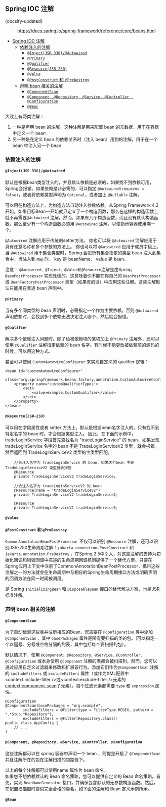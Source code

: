 ## Spring IOC 注解
 {docsify-updated}
> https://docs.spring.io/spring-framework/reference/core/beans.html

- [Spring IOC 注解](#spring-ioc-注解)
	- [依赖注入的注解](#依赖注入的注解)
		- [`@Inject(JSR 330)/@Autowired`](#injectjsr-330autowired)
		- [`@Primary`](#primary)
		- [`@Qualifier`](#qualifier)
		- [`@Resource(JSR-250)`](#resourcejsr-250)
		- [`@Value`](#value)
		- [`@PostConstruct` 和 `@PreDestroy`](#postconstruct-和-predestroy)
	- [声明 bean 相关的注解](#声明-bean-相关的注解)
		- [`@ComponentScan`](#componentscan)
		- [`@Component, @Repository, @Service, @Controller, @Configuration`](#component-repository-service-controller-configuration)
		- [`@Bean`](#bean)


大致上有两类注解：
1. 一种是声明 bean 的注解，这种注解是用来配置 bean 的元数据，用于在容器中定义一个 bean
2. 另一种是在定义 bean 的依赖关系时（注入 bean）用到的注解，用于在一个 bean 中注入另一个 bean

### 依赖注入的注解

#### `@Inject(JSR 330)/@Autowired`
默认是根据bean类型注入的，并且默认依赖是必须的，如果找不到依赖可用，Spring会报错。如果依赖是非必需的，可以指定 `@Autowired(required = false)`，或者将依赖类型声明为 `Optional`，或者加上 `@Nullable` 注解。

可以用在构造方法上，为构造方法自动注入参数依赖。从Spring Framework 4.3开始，如果目标Bean一开始就只定义了一个构造函数，那么在这样的构造函数上就不再需要`@Autowired` 注解。然而，如果有几个构造函数，而且没有默认构造函数，那么至少有一个构造函数必须用 `@Autowired` 注解，以便指示容器使用哪一个。

`@Autowired` 注解应用于传统的setter方法。
你也可以将 `@Autowired` 注解应用于具有任意名称和多个参数的方法上。
你也可以将 `@Autowired` 应用于成员字段上。
当 `@Autowired` 用于集合类型时，Spring 会把所有集合指定的类型 bean 注入到集合中，当注入到 `Map` 时， key 是 beanName， value 是 bean。

注意：
`@Autowired、@Inject、@Value和@Resource`注解是由Spring `BeanPostProcessor` 实现处理的。这意味着你不能在你自己的 `BeanPostProcessor` 或 `BeanFactoryPostProcessor` 类型（如果有的话）中应用这些注解。这些注解默认只能用在普通 bean 声明中。


#### `@Primary` 
当有多个同类型的 bean 声明时，必需指定一个作为主要依赖，否则 `@Autowired` 声明依赖时，会找到多个依赖无法决定注入哪个，然后就会报错。

#### `@Qualifier`
解决多个依赖注入问题时，除了给被依赖项的某项加上 `@Primary` 注解外，还可以使用 `@Qualifier` 注解指定依赖的 bean 名字。有时候不能更改被依赖项的源码的时候，可以用这种方式。

甚至可以使用 `CustomAutowireConfigurer` 来实现自定义的 qualifier 逻辑：
```
<bean id="customAutowireConfigurer"
		class="org.springframework.beans.factory.annotation.CustomAutowireConfigurer">
	<property name="customQualifierTypes">
		<set>
			<value>example.CustomQualifier</value>
		</set>
	</property>
</bean>
```

#### `@Resource(JSR-250)`
可以用在字段属性或者 setter 方法上，默认是根据bean名字注入的，只有找不到特定名字的 bean 时，才会根据类型注入。
因此，在下面的示例中， tradeLoginService 字段首先查找名为 "tradeLoginService" 的 bean，如果发现 tradeLoginService 名字的 bean 不是 TradeLoginServiceV2 类型，就会报错。
然后返回到 TradeLoginServiceV2 类型的主类型匹配。
```
	//会注入名字为 tradeLoginService 的 bean，如果这个bean 不是 TradeLoginServiceV2 类型就会报错
    @Resource
    private TradeLoginServiceV2 tradeLoginService;

	//会注入名字为 tradeLoginServiceV2 的 bean
	@Resource(name = "tradeLoginServiceV2")
    private TradeLoginServiceV2 tradeLoginService2;

	@Resource
	private TradeLoginServiceV2 tradeLoginService3;

```

#### `@Value`

#### `@PostConstruct` 和 `@PreDestroy`
`CommonAnnotationBeanPostProcessor` 不仅可以识别 `@Resource` 注解，还可以识别JSR-250生命周期注解：`jakarta.annotation.PostConstruct` 和 `jakarta.annotation.PreDestroy` 。在Spring 2.5中引入，对这些注解的支持为初始化回调和销毁回调中描述的生命周期回调机制提供了一个替代方案。只要在Spring应用上下文中注册了CommonAnnotationBeanPostProcessor，携带这些注解之一的方法就会在生命周期中与相应的Spring生命周期接口方法或明确声明的回调方法在同一时间被调用。

是 Spring `InitializingBean` 和 `DisposableBean` 接口的替代解决方案，也是JSR标准注解。

### 声明 bean 相关的注解

#### `@ComponentScan`
为了自动检测这些类并注册相应的Bean，您需要在 `@Configuration` 类中添加 `@ComponentScan` ，其中 `basePackages` 属性是所有要扫描的类的包。(可以指定一个以逗号、分号或空格分隔的列表，其中包括每个要扫描的包）。

默认情况下，使用 `@Component、@Repository、@Service、@Controller、@Configuration` 或本身使用 `@Component` 注解的类都会被扫描到。然而，您可以通过应用自定义过滤器来修改和扩展该行为。添加它们作为`@ComponentScan` 注解的 `includeFilters` 或 `excludeFilters` 属性（或作为XML配置中<context:include-filter />或<context:exclude-filter />元素的<context:component-scan>子元素）。每个过滤元素都需要 `type` 和 `expression` 属性。
```
@Configuration
@ComponentScan(basePackages = "org.example",
		includeFilters = @Filter(type = FilterType.REGEX, pattern = ".*Stub.*Repository"),
		excludeFilters = @Filter(Repository.class))
public class AppConfig {
	// ...
}
```

#### `@Component, @Repository, @Service, @Controller, @Configuration`
这些注解都可以在 spring 容器中声明一个 bean ，前提是开启了 `@ComponentScan` 并且注解所在的包在注解扫描的包路径下。

以上的每个注解都可以使用name 属性为 bean 命名。  
如果您不想依赖默认的 Bean 命名策略，您可以提供自定义的 Bean 命名策略。首先，实现 `BeanNameGenerator` 接口，并确保包含默认的无参数构造函数。然后，在配置扫描器时提供完全合格的类名，如下面的注解和 Bean 定义示例所示。



#### `@Bean`





